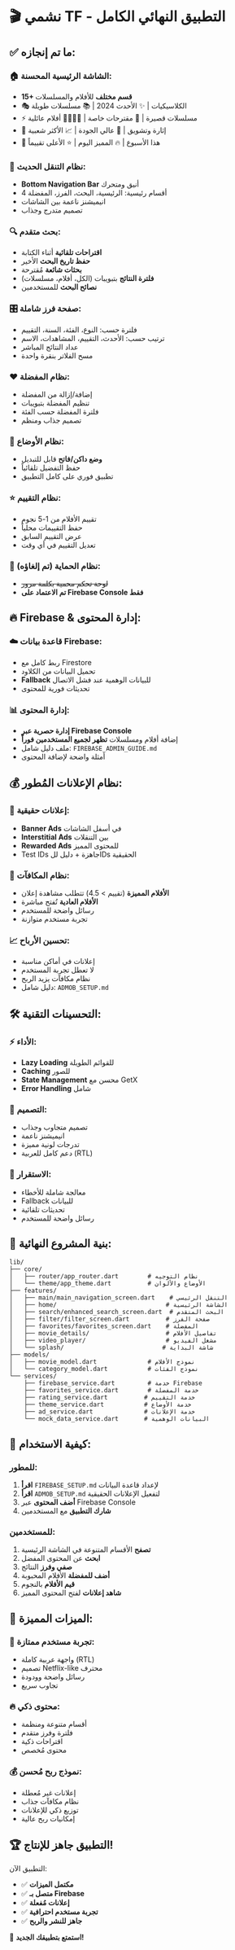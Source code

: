 # 🎬 نشمي TF - التطبيق النهائي الكامل

## ✅ ما تم إنجازه:

### 🏠 **الشاشة الرئيسية المحسنة:**
- **15+ قسم مختلف** للأفلام والمسلسلات
- 🎭 الكلاسيكيات | ✨ الأحدث 2024 | 📚 مسلسلات طويلة
- ⚡ مسلسلات قصيرة | 💎 مقترحات خاصة | 👨‍👩‍👧‍👦 أفلام عائلية
- 🔪 إثارة وتشويق | 👑 عالي الجودة | 📈 الأكثر شعبية
- 📅 هذا الأسبوع | 🔥 المميز اليوم | ⭐ الأعلى تقييماً

### 🧭 **نظام التنقل الحديث:**
- **Bottom Navigation Bar** أنيق ومتحرك
- 4 أقسام رئيسية: الرئيسية، البحث، الفرز، المفضلة
- انيميشنز ناعمة بين الشاشات
- تصميم متدرج وجذاب

### 🔍 **بحث متقدم:**
- **اقتراحات تلقائية** أثناء الكتابة
- **حفظ تاريخ البحث** الأخير
- **بحثات شائعة** مُقترحة
- **فلترة النتائج** بتبويبات (الكل، أفلام، مسلسلات)
- **نصائح البحث** للمستخدمين

### 🎛️ **صفحة فرز شاملة:**
- فلترة حسب: النوع، الفئة، السنة، التقييم
- ترتيب حسب: الأحدث، التقييم، المشاهدات، الاسم
- عداد النتائج المباشر
- مسح الفلاتر بنقرة واحدة

### ❤️ **نظام المفضلة:**
- إضافة/إزالة من المفضلة
- تنظيم المفضلة بتبويبات
- فلترة المفضلة حسب الفئة
- تصميم جذاب ومنظم

### 🎨 **نظام الأوضاع:**
- **وضع داكن/فاتح** قابل للتبديل
- حفظ التفضيل تلقائياً
- تطبيق فوري على كامل التطبيق

### ⭐ **نظام التقييم:**
- تقييم الأفلام من 1-5 نجوم
- حفظ التقييمات محلياً
- عرض التقييم السابق
- تعديل التقييم في أي وقت

### 🔐 **نظام الحماية (تم إلغاؤه):**
- ~~لوحة تحكم محمية بكلمة مرور~~
- **تم الاعتماد على Firebase Console فقط**

## 🔥 **Firebase & إدارة المحتوى:**

### ☁️ **قاعدة بيانات Firebase:**
- ربط كامل مع Firestore
- تحميل البيانات من الكلاود
- **Fallback** للبيانات الوهمية عند فشل الاتصال
- تحديثات فورية للمحتوى

### 📊 **إدارة المحتوى:**
- **إدارة حصرية عبر Firebase Console**
- إضافة أفلام ومسلسلات **تظهر لجميع المستخدمين فوراً**
- ملف دليل شامل: `FIREBASE_ADMIN_GUIDE.md`
- أمثلة واضحة لإضافة المحتوى

## 💰 **نظام الإعلانات المُطور:**

### 📱 **إعلانات حقيقية:**
- **Banner Ads** في أسفل الشاشات
- **Interstitial Ads** بين التنقلات
- **Rewarded Ads** للمحتوى المميز
- Test IDs جاهزة + دليل للIDs الحقيقية

### 🎯 **نظام المكافآت:**
- **الأفلام المميزة** (تقييم > 4.5) تتطلب مشاهدة إعلان
- **الأفلام العادية** تُفتح مباشرة
- رسائل واضحة للمستخدم
- تجربة مستخدم متوازنة

### 📈 **تحسين الأرباح:**
- إعلانات في أماكن مناسبة
- لا تعطل تجربة المستخدم
- نظام مكافآت يزيد الربح
- دليل شامل: `ADMOB_SETUP.md`

## 🛠️ **التحسينات التقنية:**

### ⚡ **الأداء:**
- **Lazy Loading** للقوائم الطويلة
- **Caching** للصور
- **State Management** محسن مع GetX
- **Error Handling** شامل

### 🎨 **التصميم:**
- تصميم متجاوب وجذاب
- انيميشنز ناعمة
- تدرجات لونية مميزة
- دعم كامل للعربية (RTL)

### 🔧 **الاستقرار:**
- معالجة شاملة للأخطاء
- Fallback للبيانات
- تحديثات تلقائية
- رسائل واضحة للمستخدم

## 📁 **بنية المشروع النهائية:**

```
lib/
├── core/
│   ├── router/app_router.dart        # نظام التوجيه
│   └── theme/app_theme.dart          # الأوضاع والألوان
├── features/
│   ├── main/main_navigation_screen.dart    # التنقل الرئيسي
│   ├── home/                              # الشاشة الرئيسية
│   ├── search/enhanced_search_screen.dart  # البحث المتقدم
│   ├── filter/filter_screen.dart          # صفحة الفرز
│   ├── favorites/favorites_screen.dart    # المفضلة
│   ├── movie_details/                     # تفاصيل الأفلام
│   ├── video_player/                      # مشغل الفيديو
│   └── splash/                           # شاشة البداية
├── models/
│   ├── movie_model.dart              # نموذج الأفلام
│   └── category_model.dart           # نموذج الفئات
└── services/
    ├── firebase_service.dart         # خدمة Firebase
    ├── favorites_service.dart        # خدمة المفضلة
    ├── rating_service.dart          # خدمة التقييم
    ├── theme_service.dart           # خدمة الأوضاع
    ├── ad_service.dart              # خدمة الإعلانات
    └── mock_data_service.dart       # البيانات الوهمية
```

## 🚀 **كيفية الاستخدام:**

### للمطور:
1. **اقرأ** `FIREBASE_SETUP.md` لإعداد قاعدة البيانات
2. **اقرأ** `ADMOB_SETUP.md` لتفعيل الإعلانات الحقيقية
3. **أضف المحتوى** عبر Firebase Console
4. **شارك التطبيق** مع المستخدمين

### للمستخدمين:
1. **تصفح** الأقسام المتنوعة في الشاشة الرئيسية
2. **ابحث** عن المحتوى المفضل
3. **صفي وفرز** النتائج
4. **أضف للمفضلة** الأفلام المحبوبة
5. **قيم الأفلام** بالنجوم
6. **شاهد إعلانات** لفتح المحتوى المميز

## 💎 **الميزات المميزة:**

### 🎯 **تجربة مستخدم ممتازة:**
- واجهة عربية كاملة (RTL)
- تصميم Netflix-like محترف
- رسائل واضحة وودودة
- تجاوب سريع

### 🔥 **محتوى ذكي:**
- أقسام متنوعة ومنظمة
- فلترة وفرز متقدم
- اقتراحات ذكية
- محتوى مُخصص

### 💰 **نموذج ربح مُحسن:**
- إعلانات غير مُعطلة
- نظام مكافآت جذاب
- توزيع ذكي للإعلانات
- إمكانيات ربح عالية

## 🏆 **التطبيق جاهز للإنتاج!**

التطبيق الآن:
- ✅ **مكتمل الميزات**
- ✅ **متصل بـ Firebase**  
- ✅ **إعلانات مُفعلة**
- ✅ **تجربة مستخدم احترافية**
- ✅ **جاهز للنشر والربح**

🎉 **استمتع بتطبيقك الجديد!**
